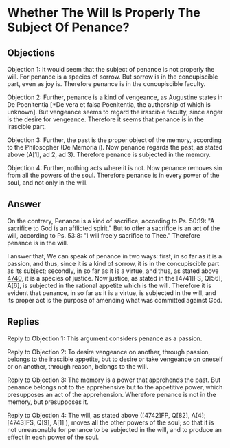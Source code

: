 # Whether The Will Is Properly The Subject Of Penance?

## Objections

Objection 1: It would seem that the subject of penance is not properly the will. For penance is a species of sorrow. But sorrow is in the concupiscible part, even as joy is. Therefore penance is in the concupiscible faculty.

Objection 2: Further, penance is a kind of vengeance, as Augustine states in De Poenitentia [*De vera et falsa Poenitentia, the authorship of which is unknown]. But vengeance seems to regard the irascible faculty, since anger is the desire for vengeance. Therefore it seems that penance is in the irascible part.

Objection 3: Further, the past is the proper object of the memory, according to the Philosopher (De Memoria i). Now penance regards the past, as stated above (A[1], ad 2, ad 3). Therefore penance is subjected in the memory.

Objection 4: Further, nothing acts where it is not. Now penance removes sin from all the powers of the soul. Therefore penance is in every power of the soul, and not only in the will.

## Answer

On the contrary, Penance is a kind of sacrifice, according to Ps. 50:19: "A sacrifice to God is an afflicted spirit." But to offer a sacrifice is an act of the will, according to Ps. 53:8: "I will freely sacrifice to Thee." Therefore penance is in the will.

I answer that, We can speak of penance in two ways: first, in so far as it is a passion, and thus, since it is a kind of sorrow, it is in the concupiscible part as its subject; secondly, in so far as it is a virtue, and thus, as stated above [4740](A[3]), it is a species of justice. Now justice, as stated in the [4741]FS, Q[56], A[6], is subjected in the rational appetite which is the will. Therefore it is evident that penance, in so far as it is a virtue, is subjected in the will, and its proper act is the purpose of amending what was committed against God.

## Replies

Reply to Objection 1: This argument considers penance as a passion.

Reply to Objection 2: To desire vengeance on another, through passion, belongs to the irascible appetite, but to desire or take vengeance on oneself or on another, through reason, belongs to the will.

Reply to Objection 3: The memory is a power that apprehends the past. But penance belongs not to the apprehensive but to the appetitive power, which presupposes an act of the apprehension. Wherefore penance is not in the memory, but presupposes it.

Reply to Objection 4: The will, as stated above ([4742]FP, Q[82], A[4]; [4743]FS, Q[9], A[1] ), moves all the other powers of the soul; so that it is not unreasonable for penance to be subjected in the will, and to produce an effect in each power of the soul.
